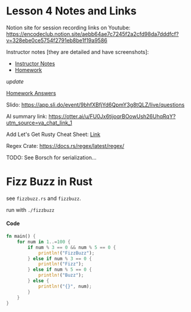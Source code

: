 # Lesson 4 Notes and Links


Notion site for session recording links on Youtube:
https://encodeclub.notion.site/aebb64ae7c7245f2a2cfd98da7dddfcf?v=328ebe0ce5754f2791eb8be1f19a9586


Instructor notes [they are detailed and have screenshots]:
 - [Instructor Notes](../instructor_slide_notes_and_homework/Lesson4.pdf)
 - [Homework](../instructor_slide_notes_and_homework/Homework4.pdf)

*update*

[Homework Answers](../instructor_slide_notes_and_homework/Homework4Answers.pdf)


Slido:
https://app.sli.do/event/9bhfXBfjYd6QpmY3g8tQLZ/live/questions


AI summary link:
https://otter.ai/u/FU0Jx6tijoqrBOowUsh26UhqRqY?utm_source=va_chat_link_1


Add Let's Get Rusty Cheat Sheet:
[Link](LGR_Cheat_Sheet.pdf)



Regex Crate: https://docs.rs/regex/latest/regex/


TODO: See Borsch for serialization...



# Fizz Buzz in Rust

see `fizzbuzz.rs` and `fizzbuzz`.


run with `./fizzbuzz`


#### Code

```rust
fn main() {
    for num in 1..=100 {
        if num % 3 == 0 && num % 5 == 0 {
            println!("FizzBuzz");
        } else if num % 3 == 0 {
            println!("Fizz");
        } else if num % 5 == 0 {
            println!("Buzz");
        } else {
            println!("{}", num);
        }
    }
}
```




